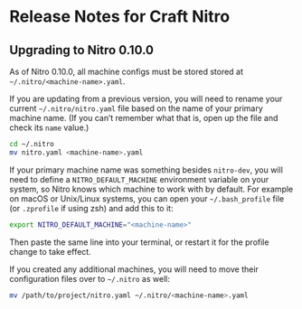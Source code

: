 # Release Notes for Craft Nitro

## Upgrading to Nitro 0.10.0

As of Nitro 0.10.0, all machine configs must be stored stored at `~/.nitro/<machine-name>.yaml`.

If you are updating from a previous version, you will need to rename your current `~/.nitro/nitro.yaml` file based
on the name of your primary machine name. (If you can’t remember what that is, open up the file and check its `name`
value.)

```sh
cd ~/.nitro
mv nitro.yaml <machine-name>.yaml
```

If your primary machine name was something besides `nitro-dev`, you will need to define a `NITRO_DEFAULT_MACHINE`
environment variable on your system, so Nitro knows which machine to work with by default. For example on macOS or
Unix/Linux systems, you can open your `~/.bash_profile` file (or `.zprofile` if using zsh) and add this to it:

```bash
export NITRO_DEFAULT_MACHINE="<machine-name>"
```

Then paste the same line into your terminal, or restart it for the profile change to take effect.

If you created any additional machines, you will need to move their configuration files over to `~/.nitro` as well:

```sh
mv /path/to/project/nitro.yaml ~/.nitro/<machine-name>.yaml
```
